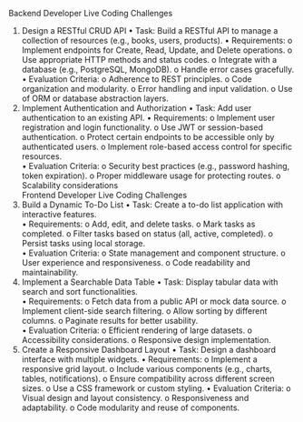 Backend Developer Live Coding Challenges 
1. Design a RESTful CRUD API 
• Task: Build a RESTful API to manage a collection of resources (e.g., books, users, 
products). 
• Requirements: 
o Implement endpoints for Create, Read, Update, and Delete operations. 
o Use appropriate HTTP methods and status codes. 
o Integrate with a database (e.g., PostgreSQL, MongoDB). 
o Handle error cases gracefully. 
• Evaluation Criteria: 
o Adherence to REST principles. 
o Code organization and modularity. 
o Error handling and input validation. 
o Use of ORM or database abstraction layers. 
2. Implement Authentication and Authorization 
• Task: Add user authentication to an existing API. 
• Requirements: 
o Implement user registration and login functionality. 
o Use JWT or session-based authentication. 
o Protect certain endpoints to be accessible only by authenticated users. 
o Implement role-based access control for specific resources.  
• Evaluation Criteria: 
o Security best practices (e.g., password hashing, token expiration). 
o Proper middleware usage for protecting routes. 
o Scalability considerations  
Frontend Developer Live Coding Challenges 
1. Build a Dynamic To-Do List 
• Task: Create a to-do list application with interactive features.  
• Requirements: 
o Add, edit, and delete tasks. 
o Mark tasks as completed. 
o Filter tasks based on status (all, active, completed). 
o Persist tasks using local storage.  
• Evaluation Criteria: 
o State management and component structure. 
o User experience and responsiveness. 
o Code readability and maintainability.  
2. Implement a Searchable Data Table 
• Task: Display tabular data with search and sort functionalities.  
• Requirements: 
o Fetch data from a public API or mock data source. 
o Implement client-side search filtering. 
o Allow sorting by different columns. 
o Paginate results for better usability.  
• Evaluation Criteria: 
o Efficient rendering of large datasets. 
o Accessibility considerations. 
o Responsive design implementation.  
3. Create a Responsive Dashboard Layout 
• Task: Design a dashboard interface with multiple widgets. 
• Requirements: 
o Implement a responsive grid layout. 
o Include various components (e.g., charts, tables, notifications). 
o Ensure compatibility across different screen sizes. 
o Use a CSS framework or custom styling. 
• Evaluation Criteria: 
o Visual design and layout consistency. 
o Responsiveness and adaptability. 
o Code modularity and reuse of components. 
